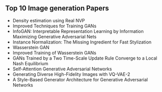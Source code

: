 <h2> Top 10 Image generation Papers</h2>

<ul>

                             

 <li><a target="_blank" href="https://github.com/manjunath5496/Top-10-Image-generation-Papers/blob/master/imgh(1).pdf" style="text-decoration:none;">Density estimation using Real NVP</a></li>

 <li><a target="_blank" href="https://github.com/manjunath5496/Top-10-Image-generation-Papers/blob/master/imgh(2).pdf" style="text-decoration:none;">Improved Techniques for Training GANs</a></li>

<li><a target="_blank" href="https://github.com/manjunath5496/Top-10-Image-generation-Papers/blob/master/imgh(3).pdf" style="text-decoration:none;">InfoGAN: Interpretable Representation Learning by Information Maximizing Generative Adversarial Nets</a></li>
 <li><a target="_blank" href="https://github.com/manjunath5496/Top-10-Image-generation-Papers/blob/master/imgh(4).pdf" style="text-decoration:none;">Instance Normalization:
The Missing Ingredient for Fast Stylization</a></li>                              
<li><a target="_blank" href="https://github.com/manjunath5496/Top-10-Image-generation-Papers/blob/master/imgh(5).pdf" style="text-decoration:none;">Wasserstein GAN</a></li>
<li><a target="_blank" href="https://github.com/manjunath5496/Top-10-Image-generation-Papers/blob/master/imgh(6).pdf" style="text-decoration:none;">Improved Training of Wasserstein GANs</a></li>
 <li><a target="_blank" href="https://github.com/manjunath5496/Top-10-Image-generation-Papers/blob/master/imgh(7).pdf" style="text-decoration:none;">GANs Trained by a Two Time-Scale Update Rule Converge to a Local Nash Equilibrium</a></li>

 <li><a target="_blank" href="https://github.com/manjunath5496/Top-10-Image-generation-Papers/blob/master/imgh(8).pdf" style="text-decoration:none;"> Self-Attention Generative Adversarial Networks </a></li>
   <li><a target="_blank" href="https://github.com/manjunath5496/Top-10-Image-generation-Papers/blob/master/imgh(9).pdf" style="text-decoration:none;">Generating Diverse High-Fidelity Images with VQ-VAE-2</a></li>
  
   
 <li><a target="_blank" href="https://github.com/manjunath5496/Top-10-Image-generation-Papers/blob/master/imgh(10).pdf" style="text-decoration:none;">A Style-Based Generator Architecture for Generative Adversarial Networks</a></li>                              



 </ul>
